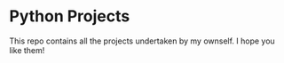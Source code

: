 # Python Projects
 
This repo contains all the projects undertaken by my ownself. I hope you like them!
